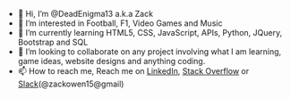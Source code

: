- 👋 Hi, I’m @DeadEnigma13 a.k.a Zack
- 👀 I’m interested in Football, F1, Video Games and Music
- 🌱 I’m currently learning HTML5, CSS, JavaScript, APIs, Python, JQuery, Bootstrap and SQL
- 💞️ I’m looking to collaborate on any project involving what I am learning, game ideas, website designs and anything coding.
- 📫 How to reach me, Reach me on [LinkedIn](https://www.linkedin.com/in/zachary-owen-46a1b0b6/), [Stack Overflow](https://stackoverflow.com/users/19198178/deadenigma?tab=badges) or [Slack](www.slack.com)(@zackowen15@gmail)

<!---
DeadEnigma13/DeadEnigma13 is a ✨ special ✨ repository because its `README.md` (this file) appears on your GitHub profile.
You can click the Preview link to take a look at your changes.
--->
